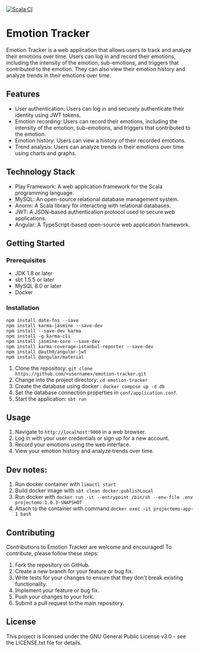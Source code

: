 [![Scala CI](https://github.com/vega113/projectEmo/actions/workflows/scala.yml/badge.svg)](https://github.com/vega113/projectEmo/actions/workflows/scala.yml)
# Emotion Tracker

Emotion Tracker is a web application that allows users to track and analyze their emotions over time. Users can log in and record their emotions, including the intensity of the emotion, sub-emotions, and triggers that contributed to the emotion. They can also view their emotion history and analyze trends in their emotions over time.

## Features

- User authentication: Users can log in and securely authenticate their identity using JWT tokens.
- Emotion recording: Users can record their emotions, including the intensity of the emotion, sub-emotions, and triggers that contributed to the emotion.
- Emotion history: Users can view a history of their recorded emotions.
- Trend analysis: Users can analyze trends in their emotions over time using charts and graphs.

## Technology Stack

- Play Framework: A web application framework for the Scala programming language.
- MySQL: An open-source relational database management system.
- Anorm: A Scala library for interacting with relational databases.
- JWT: A JSON-based authentication protocol used to secure web applications.
- Angular: A TypeScript-based open-source web application framework.

## Getting Started

### Prerequisites

- JDK 1.8 or later
- sbt 1.5.5 or later
- MySQL 8.0 or later
- Docker

### Installation
```agsl
npm install date-fns --save
npm install karma-jasmine --save-dev                                                                                                                                                                                                                                                                                                                                                                                                                                                                      
npm install --save-dev karma                                                                                                                                                         
npm install -g karma-cli                                                                                                                                                             
npm install jasmine-core --save-dev                                                                                                                                                  
npm install karma-coverage-istanbul-reporter --save-dev   
npm install @auth0/angular-jwt
npm install @angular/material
```


1. Clone the repository: `git clone https://github.com/<username>/emotion-tracker.git`
2. Change into the project directory: `cd emotion-tracker`
3. Create the database using docker : `docker compose up -d db`
4. Set the database connection properties in `conf/application.conf`.
5. Start the application: `sbt run`

## Usage

1. Navigate to `http://localhost:9000` in a web browser.
2. Log in with your user credentials or sign up for a new account.
3. Record your emotions using the web interface.
4. View your emotion history and analyze trends over time.

## Dev notes:
1. Run docker container with `limactl start`
2. Build docker image with `sbt clean docker:publishLocal`
3. Run docker with `docker run -it --entrypoint /bin/sh --env-file .env projectemo:1.0.3-SNAPSHOT`
4. Attach to the container with command `docker exec -it projectemo-app-1 bash`


## Contributing

Contributions to Emotion Tracker are welcome and encouraged! To contribute, please follow these steps:

1. Fork the repository on GitHub.
2. Create a new branch for your feature or bug fix.
3. Write tests for your changes to ensure that they don't break existing functionality.
4. Implement your feature or bug fix.
5. Push your changes to your fork.
6. Submit a pull request to the main repository.

## License

This project is licensed under the GNU General Public License v3.0 - see the LICENSE.txt file for details.


